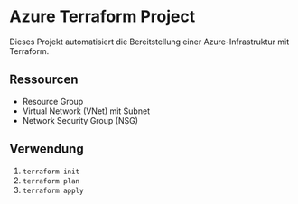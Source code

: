 
# Azure Terraform Project

Dieses Projekt automatisiert die Bereitstellung einer Azure-Infrastruktur mit Terraform.

## Ressourcen
- Resource Group
- Virtual Network (VNet) mit Subnet
- Network Security Group (NSG)

## Verwendung
1. `terraform init`
2. `terraform plan`
3. `terraform apply`
